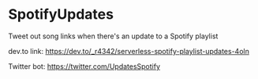 # SpotifyUpdates
Tweet out song links when there's an update to a Spotify playlist

dev.to link: https://dev.to/_r4342/serverless-spotify-playlist-updates-4oln

Twitter bot: https://twitter.com/UpdatesSpotify
